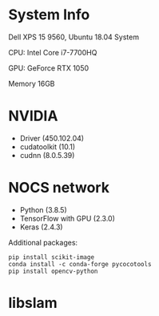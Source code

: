 # System Info
Dell XPS 15 9560, Ubuntu 18.04 System

CPU: Intel Core i7-7700HQ

GPU: GeForce RTX 1050

Memory 16GB

# NVIDIA
* Driver (450.102.04)
* cudatoolkit (10.1)
* cudnn (8.0.5.39)

# NOCS network
* Python (3.8.5)
* TensorFlow with GPU (2.3.0)
* Keras (2.4.3)

Additional packages: 

    pip install scikit-image
    conda install -c conda-forge pycocotools
    pip install opencv-python

# libslam
